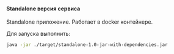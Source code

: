 #### Standalone версия сервиса

Standalone приложение. Работает в docker контейнере. 

Для запуска выполнить:
```bash
java -jar ./target/standalone-1.0-jar-with-dependencies.jar
```